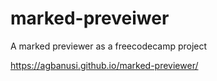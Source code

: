 # marked-preveiwer
A marked previewer as a freecodecamp project

https://agbanusi.github.io/marked-previewer/
